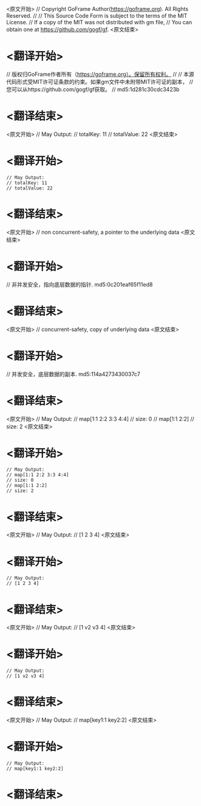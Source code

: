 
<原文开始>
// Copyright GoFrame Author(https://goframe.org). All Rights Reserved.
//
// This Source Code Form is subject to the terms of the MIT License.
// If a copy of the MIT was not distributed with gm file,
// You can obtain one at https://github.com/gogf/gf.
<原文结束>

# <翻译开始>
// 版权归GoFrame作者所有（https://goframe.org）。保留所有权利。
//
// 本源代码形式受MIT许可证条款的约束。如果gm文件中未附带MIT许可证的副本，
// 您可以从https://github.com/gogf/gf获取。
// md5:1d281c30cdc3423b
# <翻译结束>


<原文开始>
	// May Output:
	// totalKey: 11
	// totalValue: 22
<原文结束>

# <翻译开始>
	// May Output:
	// totalKey: 11
	// totalValue: 22
# <翻译结束>


<原文开始>
// non concurrent-safety, a pointer to the underlying data
<原文结束>

# <翻译开始>
// 非并发安全，指向底层数据的指针. md5:0c201eaf65f11ed8
# <翻译结束>


<原文开始>
// concurrent-safety, copy of underlying data
<原文结束>

# <翻译开始>
// 并发安全，底层数据的副本. md5:114a4273430037c7
# <翻译结束>


<原文开始>
	// May Output:
	// map[1:1 2:2 3:3 4:4]
	// size: 0
	// map[1:1 2:2]
	// size: 2
<原文结束>

# <翻译开始>
	// May Output:
	// map[1:1 2:2 3:3 4:4]
	// size: 0
	// map[1:1 2:2]
	// size: 2
# <翻译结束>


<原文开始>
	// May Output:
	// [1 2 3 4]
<原文结束>

# <翻译开始>
	// May Output:
	// [1 2 3 4]
# <翻译结束>


<原文开始>
	// May Output:
	// [1 v2 v3 4]
<原文结束>

# <翻译开始>
	// May Output:
	// [1 v2 v3 4]
# <翻译结束>


<原文开始>
	// May Output:
	// map[key1:1 key2:2]
<原文结束>

# <翻译开始>
	// May Output:
	// map[key1:1 key2:2]
# <翻译结束>

